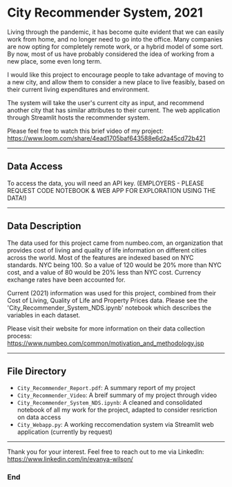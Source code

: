 # City Recommender System, 2021

Living through the pandemic, it has become quite evident that we can easily work from home, and no longer need to go into the office. Many companies are now opting for completely remote work, or a hybrid model of some sort. By now, most of us have probably considered the idea of working from a new place, some even long term.

I would like this project to encourage people to take advantage of moving to a new city, and allow them to consider a new place to live feasibly, based on their current living expenditures and environment.

The system will take the user's current city as input, and recommend another city that has similar attributes to their current. The web application through Streamlit hosts the recommender system.

Please feel free to watch this brief video of my project: https://www.loom.com/share/4ead1705baf643588e6d2a45cd72b421

----------

## Data Access
To access the data, you will need an API key.
(EMPLOYERS - PLEASE REQUEST CODE NOTEBOOK & WEB APP FOR EXPLORATION USING THE DATA!)

----------

## Data Description
The data used for this project came from numbeo.com, an organization that provides cost of living and quality of life information on different cities across the world. Most of the features are indexed based on NYC standards. NYC being 100. So a value of 120 would be 20% more than NYC cost, and a value of 80 would be 20% less than NYC cost. Currency exchange rates have been accounted for.

Current (2021) information was used for this project, combined from their Cost of Living, Quality of Life and Property Prices data. Please see the 'City_Recommender_System_NDS.ipynb' notebook which describes the variables in each dataset.

Please visit their website for more information on their data collection process: https://www.numbeo.com/common/motivation_and_methodology.jsp

----------

## File Directory
- `City_Recommender_Report.pdf`: A summary report of my project
- `City_Recommender_Video`: A breif summary of my project through video
- `City_Recommender_System_NDS.ipynb`: A cleaned and consolidated notebook of all my work for the project, adapted to consider resriction on data access
- `City_Webapp.py`: A working reccomendation system via Streamlit web application (currently by request)

----------

Thank you for your interest. Feel free to reach out to me via LinkedIn: https://www.linkedin.com/in/evanya-wilson/

### End
